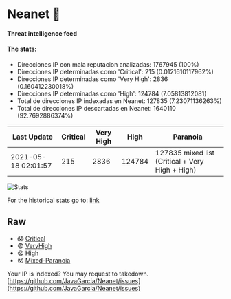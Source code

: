 # Neanet :hocho:
#### Threat intelligence feed
#### The stats:

- Direcciones IP con mala reputacion analizadas: 1767945 (100%)
- Direcciones IP determinadas como 'Critical':  215 (0.0121610117962%)
- Direcciones IP determinadas como 'Very High':  2836 (0.160412230018%)
- Direcciones IP determinadas como 'High':  124784 (7.05813812081)
- Total de direcciones IP indexadas en Neanet:  127835 (7.23071136263%)
- Total de direcciones IP descartadas en Neanet:  1640110 (92.7692886374%)

| Last Update | Critical | Very High | High | Paranoia |
| --- | --- | --- | --- | --- |
| 2021-05-18 02:01:57 | 215 | 2836 | 124784 | 127835 mixed list (Critical + Very High + High)|

![Stats](https://docs.google.com/spreadsheets/d/e/2PACX-1vSnaNMIXVabIpDJjufMlzH7poXnshF3mgd8Is1g9ytUEzVsP5my4Trn8f-xkoLLQ38xpL3HtmUexLo6/pubchart?oid=501124687&format=image)

For the historical stats go to: [link](/stats.csv)
## Raw
- :scream: [Critical](https://raw.githubusercontent.com/JavaGarcia/Neanet/master/blacklists/neanet_critical.txt)
- :fearful: [VeryHigh](https://raw.githubusercontent.com/JavaGarcia/Neanet/master/blacklists/neanet_veryHigh.txtt)
- :frowning: [High](https://raw.githubusercontent.com/JavaGarcia/Neanet/master/blacklists/neanet_high.txt)
- :dizzy_face: [Mixed-Paranoia](https://raw.githubusercontent.com/JavaGarcia/Neanet/master/blacklists/neanet_all.txt)


Your IP is indexed? You may request to takedown. [https://github.com/JavaGarcia/Neanet/issues](https://github.com/JavaGarcia/Neanet/issues)











































































































































































































































































































































































































































































































































































































































































































































































































































































































































































































































































































































































































































































































































































































































































































































































































































































































































































































































































































































































































































































































































































































































































































































































































































































































































































































































































































































































































































































































































































































































































































































































































































































































































































































































































































































































































































































































































































































































































































































































































































































































































































































































































































































































































































































































































































































































































































































































































































































































































































































































































































































































































































































































































































































































































































































































































































































































































































































































































































































































































































































































































































































































































































































































































































































































































































































































